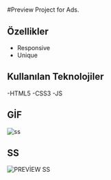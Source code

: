 # 
#Preview Project for Ads.


## Özellikler

- Responsive
- Unique





  
## Kullanılan Teknolojiler

-HTML5 
-CSS3
-JS


## GİF
![ss](https://user-images.githubusercontent.com/125564176/224194168-26747f8d-2ec7-405c-8f98-8858850d7880.gif)

## SS
![PREVİEW SS](https://user-images.githubusercontent.com/125564176/224514036-62978bcd-81a5-4a73-a62f-16a3af76f2f9.PNG)

